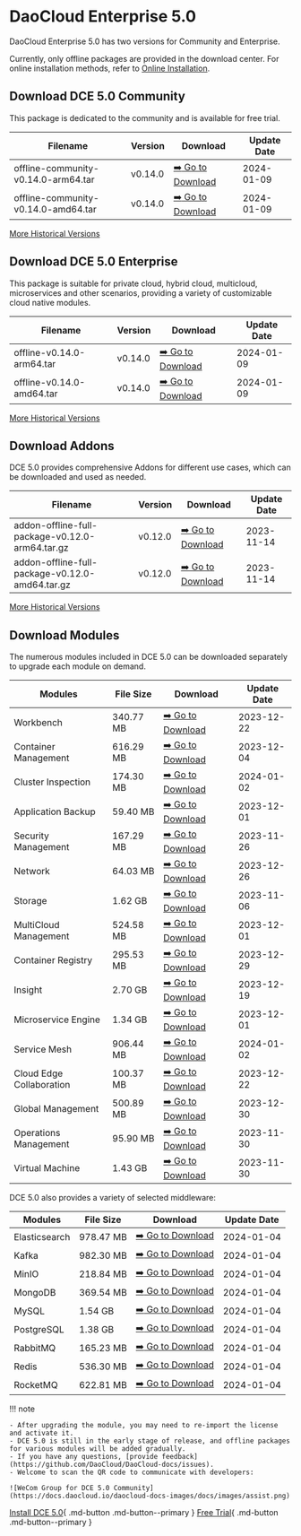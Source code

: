# DaoCloud Enterprise 5.0

DaoCloud Enterprise 5.0 has two versions for Community and Enterprise.

Currently, only offline packages are provided in the download center. For online installation methods, refer to [Online Installation](../install/index.md).

## Download DCE 5.0 Community

This package is dedicated to the community and is available for free trial.

| Filename | Version | Download | Update Date |
| -------- | ------- | --------- | ----------- |
| offline-community-v0.14.0-arm64.tar | v0.14.0 | [:arrow_right: Go to Download](./free/dce5-installer-v0.14.0.md) | 2024-01-09 |
| offline-community-v0.14.0-amd64.tar | v0.14.0 | [:arrow_right: Go to Download](./free/dce5-installer-v0.14.0.md) | 2024-01-09 |

[More Historical Versions](./free/dce5-installer-history.md)

## Download DCE 5.0 Enterprise

This package is suitable for private cloud, hybrid cloud, multicloud, microservices and other scenarios, providing a variety of customizable cloud native modules.

| Filename | Version | Download | Update Date |
| -------- | ------- | -------- | ----------- |
| offline-v0.14.0-arm64.tar | v0.14.0 | [:arrow_right: Go to Download](./business/dce5-installer-v0.14.0.md) | 2024-01-09 |
| offline-v0.14.0-amd64.tar | v0.14.0 | [:arrow_right: Go to Download](./business/dce5-installer-v0.14.0.md) | 2024-01-09 |

[More Historical Versions](./business/dce5-installer-history.md)

## Download Addons

DCE 5.0 provides comprehensive Addons for different use cases, which can be downloaded and used as needed.

| Filename | Version | Download | Update Date |
| -------- | ------- | -------- | ----------- |
| addon-offline-full-package-v0.12.0-arm64.tar.gz | v0.12.0 | [:arrow_right: Go to Download](./addon/v0.12.0.md) | 2023-11-14 |
| addon-offline-full-package-v0.12.0-amd64.tar.gz | v0.12.0 | [:arrow_right: Go to Download](./addon/v0.12.0.md) | 2023-11-14 |

[More Historical Versions](./addon/history.md)

## Download Modules

The numerous modules included in DCE 5.0 can be downloaded separately to upgrade each module on demand.

| Modules | File Size | Download | Update Date |
| ------- | --------- | -------- | ----------- |
| Workbench | 340.77 MB | [:arrow_right: Go to Download](./modules/amamba.md) | 2023-12-22 |
| Container Management | 616.29 MB | [:arrow_right: Go to Download](./modules/kpanda.md) | 2023-12-04 |
| Cluster Inspection | 174.30 MB | [:arrow_right: Go to Download](./modules/kcollie.md) | 2024-01-02 |
| Application Backup | 59.40 MB | [:arrow_right: Go to Download](./modules/kcoral.md) | 2023-12-01 |
| Security Management | 167.29 MB | [:arrow_right: Go to Download](./modules/dowl.md) | 2023-11-26 |
| Network | 64.03 MB | [:arrow_right: Go to Download](./modules/spidernet.md) | 2023-12-26 |
| Storage | 1.62 GB | [:arrow_right: Go to Download](./modules/hwameistor.md)| 2023-11-06 |
| MultiCloud Management | 524.58 MB | [:arrow_right: Go to Download](./modules/kairship.md) | 2023-12-01 |
| Container Registry | 295.53 MB | [:arrow_right: Go to Download](./modules/kangaroo.md) | 2023-12-29 |
| Insight | 2.70 GB | [:arrow_right: Go to Download](./modules/insight.md) | 2023-12-19 |
| Microservice Engine | 1.34 GB | [:arrow_right: Go to Download](./modules/skoala.md) | 2023-12-01 |
| Service Mesh | 906.44 MB | [:arrow_right: Go to Download](./modules/mspider.md) | 2024-01-02 |
| Cloud Edge Collaboration | 100.37 MB | [:arrow_right: Go to Download](./modules/kant.md) | 2023-12-22 |
| Global Management | 500.89 MB | [:arrow_right: Go to Download](./modules/ghippo.md) | 2023-12-30 |
| Operations Management | 95.90 MB | [:arrow_right: Go to Download](./modules/gmagpie.md) | 2023-11-30 |
| Virtual Machine | 1.43 GB | [:arrow_right: Go to Download](./modules/virtnest.md) | 2023-11-30 |

DCE 5.0 also provides a variety of selected middleware:

| Modules | File Size | Download | Update Date |
| ------- | --------- | -------- | ------------|
| Elasticsearch |978.47 MB| [:arrow_right: Go to Download](./modules/middleware/elasticsearch.md) |2024-01-04|
| Kafka |982.30 MB| [:arrow_right: Go to Download](./modules/middleware/kafka.md) |2024-01-04|
| MinIO |218.84 MB| [:arrow_right: Go to Download](./modules/middleware/minio.md) |2024-01-04|
| MongoDB |369.54 MB| [:arrow_right: Go to Download](./modules/middleware/mongodb.md) |2024-01-04|
| MySQL |1.54 GB| [:arrow_right: Go to Download](./modules/middleware/mysql.md) |2024-01-04|
| PostgreSQL |1.38 GB| [:arrow_right: Go to Download](./modules/middleware/postgresql.md) |2024-01-04|
| RabbitMQ |165.23 MB| [:arrow_right: Go to Download](./modules/middleware/rabbitmq.md) |2024-01-04|
| Redis |536.30 MB| [:arrow_right: Go to Download](./modules/middleware/redis.md) |2024-01-04|
| RocketMQ |622.81 MB| [:arrow_right: Go to Download](./modules/middleware/rocketmq.md) |2024-01-04|

!!! note

    - After upgrading the module, you may need to re-import the license and activate it.
    - DCE 5.0 is still in the early stage of release, and offline packages for various modules will be added gradually.
    - If you have any questions, [provide feedback](https://github.com/DaoCloud/DaoCloud-docs/issues).
    - Welcome to scan the QR code to communicate with developers:

    ![WeCom Group for DCE 5.0 Community](https://docs.daocloud.io/daocloud-docs-images/docs/images/assist.png)

[Install DCE 5.0](../install/index.md){ .md-button .md-button--primary }
[Free Trial](../dce/license0.md){ .md-button .md-button--primary }
